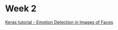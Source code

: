 # Week 2

[Keras tutorial - Emotion Detection in Images of Faces](https://github.com/caiosainvallio/deeplearning_specialization/blob/master/Convolutional%20Neural%20Networks/week%202/Keras_Tutorial_v2a.ipynb)
